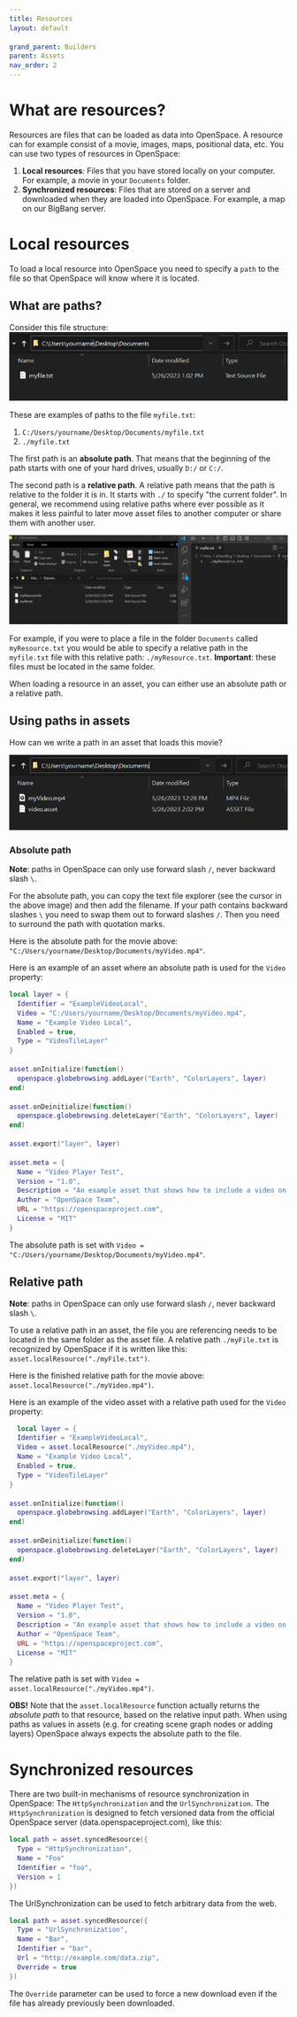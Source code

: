 ```yaml
---
title: Resources
layout: default

grand_parent: Builders
parent: Assets
nav_order: 2
---
```


# What are resources?

Resources are files that can be loaded as data into OpenSpace. A resource can for example consist of a movie, images, maps, positional data, etc. You can use two types of resources in OpenSpace:

1. **Local resources**: Files that you have stored locally on your computer. For example, a movie in your `Documents` folder.
1. **Synchronized resources**: Files that are stored on a server and downloaded when they are loaded into OpenSpace. For example, a map on our BigBang server.

# Local resources

To load a local resource into OpenSpace you need to specify a `path` to the file so that OpenSpace will know where it is located.

## What are paths?

Consider this file structure:
![A folder with a file](/assets/images/path_folder.png)

These are examples of paths to the file `myfile.txt`:

1. `C:/Users/yourname/Desktop/Documents/myfile.txt`
1. `./myfile.txt`

The first path is an **absolute path**. That means that the beginning of the path starts with one of your hard drives, usually `D:/` or `C:/`.

The second path is a **relative path**. A relative path means that the path is relative to the folder it is in. It starts with `./` to specify "the current folder".  In general, we recommend using relative paths where ever possible as it makes it less painful to later move asset files to another computer or share them with another user.

![A file referencing another file in the same folder](/assets/images/relative_path_folder.png)

For example, if you were to place a file in the folder `Documents` called `myResource.txt` you would be able to specify a relative path in the `myfile.txt` file with this relative path: `./myResource.txt`. **Important**: these files must be located in the same folder.

When loading a resource in an asset, you can either use an absolute path or a relative path.

## Using paths in assets

How can we write a path in an asset that loads this movie?

![An asset and a file in the same folder](/assets/images/asset_path.png)

### Absolute path

**Note**: paths in OpenSpace can only use forward slash `/`, never backward slash `\`.

For the absolute path, you can copy the text file explorer (see the cursor in the above image) and then add the filename. If your path contains backward slashes `\` you need to swap them out to forward slashes `/`. Then you need to surround the path with quotation marks.

Here is the absolute path for the movie above: `"C:/Users/yourname/Desktop/Documents/myVideo.mp4"`.

Here is an example of an asset where an absolute path is used for the `Video` property:

```lua
local layer = {
  Identifier = "ExampleVideoLocal",
  Video = "C:/Users/yourname/Desktop/Documents/myVideo.mp4",
  Name = "Example Video Local",
  Enabled = true,
  Type = "VideoTileLayer"
}

asset.onInitialize(function()
  openspace.globebrowsing.addLayer("Earth", "ColorLayers", layer)
end)

asset.onDeinitialize(function()
  openspace.globebrowsing.deleteLayer("Earth", "ColorLayers", layer)
end)

asset.export("layer", layer)

asset.meta = {
  Name = "Video Player Test",
  Version = "1.0",
  Description = "An example asset that shows how to include a video on Earth",
  Author = "OpenSpace Team",
  URL = "https://openspaceproject.com",
  License = "MIT"
}
```

The absolute path is set with `Video = "C:/Users/yourname/Desktop/Documents/myVideo.mp4"`.

## Relative path

**Note**: paths in OpenSpace can only use forward slash `/`, never backward slash `\`.

To use a relative path in an asset, the file you are referencing needs to be located in the same folder as the asset file. A relative path `./myFile.txt` is recognized by OpenSpace if it is written like this: `asset.localResource("./myFile.txt")`.

Here is the finished relative path for the movie above: `asset.localResource("./myVideo.mp4")`.

Here is an example of the video asset with a relative path used for the `Video` property:

```lua
  local layer = {
  Identifier = "ExampleVideoLocal",
  Video = asset.localResource("./myVideo.mp4"),
  Name = "Example Video Local",
  Enabled = true,
  Type = "VideoTileLayer"
}

asset.onInitialize(function()
  openspace.globebrowsing.addLayer("Earth", "ColorLayers", layer)
end)

asset.onDeinitialize(function()
  openspace.globebrowsing.deleteLayer("Earth", "ColorLayers", layer)
end)

asset.export("layer", layer)

asset.meta = {
  Name = "Video Player Test",
  Version = "1.0",
  Description = "An example asset that shows how to include a video on Earth",
  Author = "OpenSpace Team",
  URL = "https://openspaceproject.com",
  License = "MIT"
}
```

The relative path is set with `Video = asset.localResource("./myVideo.mp4")`.

**OBS!** Note that the `asset.localResource` function actually returns the *absolute path* to that resource, based on the relative input path. When using paths as values in assets (e.g. for creating scene graph nodes or adding layers) OpenSpace always expects the absolute path to the file.

# Synchronized resources

There are two built-in mechanisms of resource synchronization in OpenSpace: The `HttpSynchronization` and the `UrlSynchronization`. The `HttpSynchronization` is designed to fetch versioned data from the official OpenSpace server (data.openspaceproject.com), like this:

```lua
local path = asset.syncedResource({
  Type = "HttpSynchronization",
  Name = "Foo"
  Identifier = "foo",
  Version = 1
})
```

The UrlSynchronization can be used to fetch arbitrary data from the web.

```lua
local path = asset.syncedResource({
  Type = "UrlSynchronization",
  Name = "Bar",
  Identifier = "bar",
  Url = "http://example.com/data.zip",
  Override = true
})
```

The `Override` parameter can be used to force a new download even if the file has already previously been downloaded.
